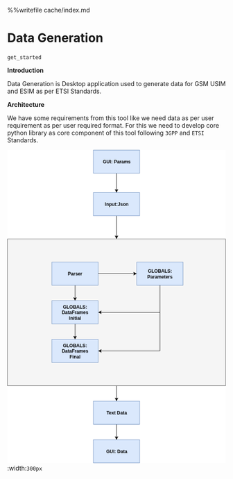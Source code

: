 %%writefile cache/index.md
# Data Generation 

````toc
get_started
````



**Introduction**

Data Generation is Desktop application used to generate data for GSM USIM and ESIM as per ETSI Standards.

**Architecture**

We have some requirements from this tool like we need data as per user requirement as per user required format. For this we need to develop core python library as core component of this tool following `3GPP` and `ETSI` Standards.

![Architecture Diagram](/static/architecture.png) :width:`300px`
